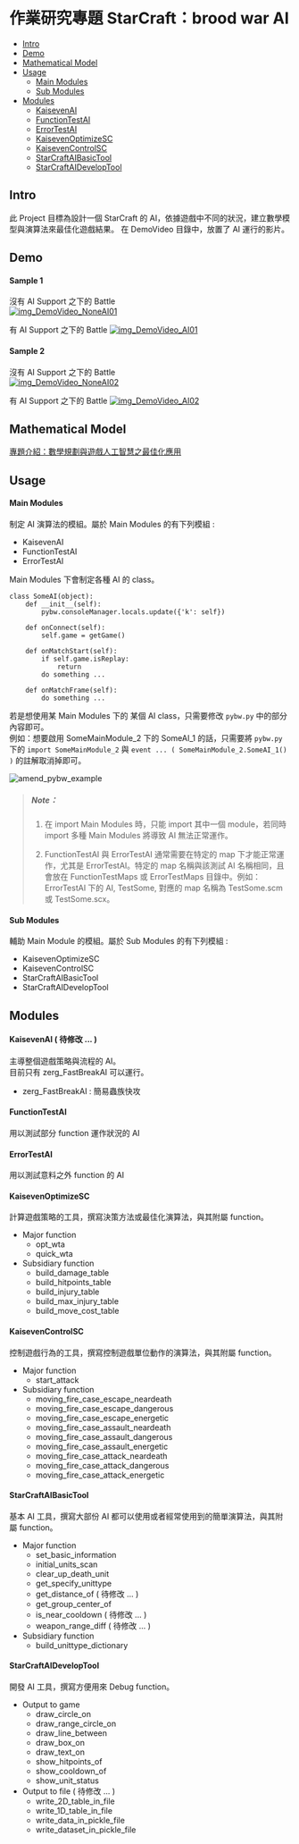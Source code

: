 作業研究專題 StarCraft：brood war AI 
======================================

- [Intro](#intro)
- [Demo](#demo)
- [Mathematical Model](#mathematical-model)
- [Usage](#usage)
    - [Main Modules](#main-modules)
    - [Sub Modules](#sub-modules)
- [Modules](#modules)
    - [KaisevenAI](#kaisevenai)
    - [FunctionTestAI](#functiontestai)
    - [ErrorTestAI](#errortestai)
    - [KaisevenOptimizeSC](#kaisevenoptimizesc)
    - [KaisevenControlSC](#kaisevencontrolsc)
    - [StarCraftAIBasicTool](#starcraftaibasictool)
    - [StarCraftAIDevelopTool](#starcraftaideveloptool)

Intro
-----
此 Project 目標為設計一個 StarCraft 的 AI，依據遊戲中不同的狀況，建立數學模型與演算法來最佳化遊戲結果。
在 DemoVideo 目錄中，放置了 AI 運行的影片。   

Demo
----
#### Sample 1
沒有 AI Support 之下的 Battle  
[![img_DemoVideo_NoneAI01](http://i.imgur.com/ZLRHnsG.jpg)](https://www.youtube.com/watch?v=8b8EMxdssdw&feature=youtu.be "StarCraft_AI_Demo_01_None_AI_Suport")

有 AI Support 之下的 Battle
[![img_DemoVideo_AI01](http://i.imgur.com/1aEaNIJ.jpg)](https://www.youtube.com/watch?v=rHyXD_33gp0&feature=youtu.be "StarCraft_AI_Demo_01_AI_Suport")
  
  
#### Sample 2   
沒有 AI Support 之下的 Battle  
[![img_DemoVideo_NoneAI02](http://i.imgur.com/qj0FBLf.jpg)](https://www.youtube.com/watch?v=lTdkjR-rCoE&feature=youtu.be "StarCraft_AI_Demo_022_None_AI_Suport")

有 AI Support 之下的 Battle
[![img_DemoVideo_AI02](http://i.imgur.com/KSrM6JA.jpg)](https://www.youtube.com/watch?v=uta1Sczek5E&feature=youtu.be "StarCraft_AI_Demo_02_AI_Suport")

Mathematical Model
-------------------
[專題介紹：數學規劃與遊戲人工智慧之最佳化應用](https://drive.google.com/file/d/0B9aRT-5Ab_b-cGdxQnV4MndiOVU/view "Project View")

Usage
-----
    
#### Main Modules
制定 AI 演算法的模組。屬於 Main Modules 的有下列模組 :

- KaisevenAI
- FunctionTestAI
- ErrorTestAI

Main Modules 下會制定各種 AI 的 class。

    class SomeAI(object):
        def __init__(self):
            pybw.consoleManager.locals.update({'k': self})

        def onConnect(self):
            self.game = getGame() 

        def onMatchStart(self):
            if self.game.isReplay:
                return
            do something ...

        def onMatchFrame(self):
            do something ...

若是想使用某 Main Modules 下的 某個 AI class，只需要修改 `pybw.py` 中的部分內容即可。  
例如：想要啟用 SomeMainModule_2 下的 SomeAI_1 的話，只需要將 `pybw.py` 下的 `import SomeMainModule_2` 與 `event ... ( SomeMainModule_2.SomeAI_1() )` 的註解取消掉即可。

![amend_pybw_example](http://i.imgur.com/n8IY84t.gif)

> ##### Note：
> 1.    在 import Main Modules 時，只能 import 其中一個 module，若同時 import 多種 Main Modules 將導致 AI 無法正常運作。
> 
> 2.    FunctionTestAI 與 ErrorTestAI 通常需要在特定的 map 下才能正常運作，尤其是 ErrorTestAI。特定的 map 名稱與該測試 AI 名稱相同，且會放在 FunctionTestMaps 或 ErrorTestMaps 目錄中。例如：ErrorTestAI 下的 AI, TestSome, 對應的 map 名稱為 TestSome.scm 或 TestSome.scx。

#### Sub Modules
輔助 Main Module 的模組。屬於 Sub Modules 的有下列模組 :

- KaisevenOptimizeSC
- KaisevenControlSC
- StarCraftAIBasicTool
- StarCraftAIDevelopTool

Modules
-------

#### KaisevenAI ( 待修改 ... )
主導整個遊戲策略與流程的 AI。  
目前只有 zerg_FastBreakAI 可以運行。  

- zerg_FastBreakAI : 簡易蟲族快攻

#### FunctionTestAI
用以測試部分 function 運作狀況的 AI

#### ErrorTestAI
用以測試意料之外 function 的 AI

#### KaisevenOptimizeSC
計算遊戲策略的工具，撰寫決策方法或最佳化演算法，與其附屬 function。

- Major function
    - opt_wta
    - quick_wta
- Subsidiary function
    - build_damage_table
    - build_hitpoints_table
    - build_injury_table
    - build_max_injury_table
    - build_move_cost_table

#### KaisevenControlSC
控制遊戲行為的工具，撰寫控制遊戲單位動作的演算法，與其附屬 function。

- Major function
    - start_attack
- Subsidiary function
    - moving_fire_case_escape_neardeath
    - moving_fire_case_escape_dangerous
    - moving_fire_case_escape_energetic
    - moving_fire_case_assault_neardeath
    - moving_fire_case_assault_dangerous
    - moving_fire_case_assault_energetic
    - moving_fire_case_attack_neardeath
    - moving_fire_case_attack_dangerous
    - moving_fire_case_attack_energetic

#### StarCraftAIBasicTool
基本 AI 工具，撰寫大部份 AI 都可以使用或者經常使用到的簡單演算法，與其附屬 function。

- Major function
    - set_basic_information
    - initial_units_scan
    - clear_up_death_unit
    - get_specify_unittype
    - get_distance_of ( 待修改 ... )
    - get_group_center_of
    - is_near_cooldown ( 待修改 ... )
    - weapon_range_diff ( 待修改 ... )
- Subsidiary function
    - build_unittype_dictionary

#### StarCraftAIDevelopTool
開發 AI 工具，撰寫方便用來 Debug function。

- Output to game
    - draw_circle_on
    - draw_range_circle_on
    - draw_line_between
    - draw_box_on
    - draw_text_on
    - show_hitpoints_of
    - show_cooldown_of
    - show_unit_status
- Output to file ( 待修改 ... )
    - write_2D_table_in_file
    - write_1D_table_in_file
    - write_data_in_pickle_file
    - write_dataset_in_pickle_file
